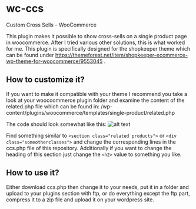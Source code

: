 # wc-ccs
Custom Cross Sells - WooCommerce

This plugin makes it possible to show cross-sells on a single product page in woocommerce. After I tried various other solutions, this is what worked for me. This plugin is specifically designed for the shopkeeper theme which can be found under https://themeforest.net/item/shopkeeper-ecommerce-wp-theme-for-woocommerce/9553045 . 

## How to customize it?
If you want to make it compatible with your theme I recommend you take a look at your woocoommerce plugin folder and examine the content of the related.php file which can be found in: /wp-content/plugins/woocommerce/templates/single-product/related.php

The code should look somewhat like this:
![alt text](https://user-images.githubusercontent.com/12101091/31451328-1f414d90-aeac-11e7-88f5-c46bab75d8fc.png)


Find something similar to ```<section class="related products">``` or ```<div class="someotherclasses">``` and change the corresponding lines in the ccs.php file of this repository. Additionally if you want to change the heading of this section just change the ```<h2>``` value to something you like.

## How to use it?
Either download ccs.php then change it to your needs, put it in a folder and upload to your plugins section with ftp, or do everything except the ftp part, compress it to a zip file and upload it on your wordpress site.
